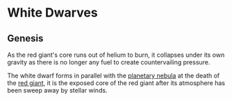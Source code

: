 # White Dwarves


## Genesis

As the red giant's core runs out of helium to burn, it collapses under its own gravity as there is no longer any fuel to create countervailing pressure. 

The white dwarf forms in parallel with the [planetary nebula](../others/planetary_nebula.md) at the death of the [red giant](../giants/red_giant.md), it is the exposed core of the red giant after its atmosphere has been sweep away by stellar winds.